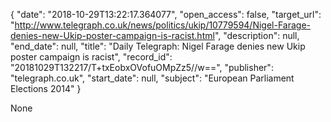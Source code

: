 {
  "date": "2018-10-29T13:22:17.364077", 
  "open_access": false, 
  "target_url": "http://www.telegraph.co.uk/news/politics/ukip/10779594/Nigel-Farage-denies-new-Ukip-poster-campaign-is-racist.html", 
  "description": null, 
  "end_date": null, 
  "title": "Daily Telegraph: Nigel Farage denies new Ukip poster campaign is racist", 
  "record_id": "20181029T132217/T+txEobxOVofuOMpZz5//w==", 
  "publisher": "telegraph.co.uk", 
  "start_date": null, 
  "subject": "European Parliament Elections 2014"
}

None